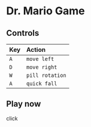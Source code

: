 # Dr. Mario Game

## Controls

| Key | Action          |
| :---| :-------        |
| `A` | `move left`     |
| `D` | `move right`    |
| `W` | `pill rotation` |
| `A` | `quick fall`    |

## Play now

click
